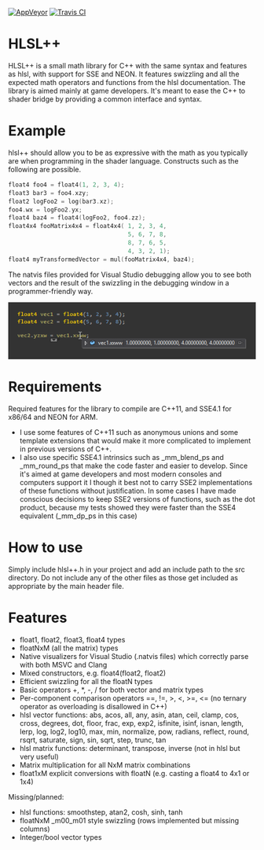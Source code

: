 [![AppVeyor](https://ci.appveyor.com/api/projects/status/18dgjfa958f4xqkm/branch/master?svg=true)](https://ci.appveyor.com/project/redorav/hlslpp)
[![Travis CI](https://travis-ci.org/redorav/hlslpp.svg?branch=master)](https://travis-ci.org/redorav/hlslpp)

# HLSL++

HLSL++ is a small math library for C++ with the same syntax and features as hlsl, with support for SSE and NEON. It features swizzling and all the expected math operators and functions from the hlsl documentation. The library is aimed mainly at game developers. It's meant to ease the C++ to shader bridge by providing a common interface and syntax.

# Example

hlsl++ should allow you to be as expressive with the math as you typically are when programming in the shader language. Constructs such as the following are possible.

```cpp
float4 foo4 = float4(1, 2, 3, 4);
float3 bar3 = foo4.xzy;
float2 logFoo2 = log(bar3.xz);
foo4.wx = logFoo2.yx;
float4 baz4 = float4(logFoo2, foo4.zz);
float4x4 fooMatrix4x4 = float4x4( 1, 2, 3, 4,
                                  5, 6, 7, 8,
                                  8, 7, 6, 5,
                                  4, 3, 2, 1);
float4 myTransformedVector = mul(fooMatrix4x4, baz4);
```

The natvis files provided for Visual Studio debugging allow you to see both vectors and the result of the swizzling in the debugging window in a programmer-friendly way.

<p align="center">
  <img align="center" src="/github/images/swizzle_natvis_preview.png?raw=true" alt="Swizzle Natvis Preview">
</p>

# Requirements

Required features for the library to compile are C++11, and SSE4.1 for x86/64 and NEON for ARM. 

* I use some features of C++11 such as anonymous unions and some template extensions that would make it more complicated to implement in previous versions of C++.
* I also use specific SSE4.1 intrinsics such as _mm_blend_ps and _mm_round_ps that make the code faster and easier to develop. Since it's aimed at game developers and most modern consoles and computers support it I though it best not to carry SSE2 implementations of these functions without justification. In some cases I have made conscious decisions to keep SSE2 versions of functions, such as the dot product, because my tests showed they were faster than the SSE4 equivalent (_mm_dp_ps in this case)

# How to use

Simply include hlsl++.h in your project and add an include path to the src directory. Do not include any of the other files as those get included as appropriate by the main header file. 

# Features

* float1, float2, float3, float4 types
* floatNxM (all the matrix) types
* Native visualizers for Visual Studio (.natvis files) which correctly parse with both MSVC and Clang
* Mixed constructors, e.g. float4(float2, float2)
* Efficient swizzling for all the floatN types
* Basic operators +, *, -, / for both vector and matrix types
* Per-component comparison operators ==, !=, >, <, >=, <= (no ternary operator as overloading is disallowed in C++)
* hlsl vector functions: abs, acos, all, any, asin, atan, ceil, clamp, cos, cross, degrees, dot, floor, frac, exp, exp2, isfinite, isinf, isnan, length, lerp, log, log2, log10, max, min, normalize, pow, radians, reflect, round, rsqrt, saturate, sign, sin, sqrt, step, trunc, tan
* hlsl matrix functions: determinant, transpose, inverse (not in hlsl but very useful)
* Matrix multiplication for all NxM matrix combinations
* float1xM explicit conversions with floatN (e.g. casting a float4 to 4x1 or 1x4)

Missing/planned:

* hlsl functions: smoothstep, atan2, cosh, sinh, tanh
* floatNxM _m00_m01 style swizzling (rows implemented but missing columns)
* Integer/bool vector types